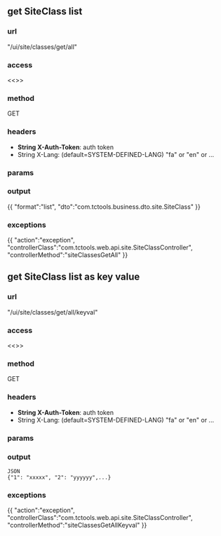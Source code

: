 ## get SiteClass list ##
### url ###
"/ui/site/classes/get/all"
### access ###
<<<access>>>
### method ###
GET
### headers ###
* **String X-Auth-Token**: auth token
* String X-Lang: (default=SYSTEM-DEFINED-LANG) "fa" or "en" or ... 
### params ###

### output ###
{{
"format":"list",
"dto":"com.tctools.business.dto.site.SiteClass"
}}
### exceptions ###
{{
"action":"exception",
"controllerClass":"com.tctools.web.api.site.SiteClassController",
"controllerMethod":"siteClassesGetAll"
}}




## get SiteClass list as key value ##
### url ###
"/ui/site/classes/get/all/keyval"
### access ###
<<<access>>>
### method ###
GET
### headers ###
* **String X-Auth-Token**: auth token
* String X-Lang: (default=SYSTEM-DEFINED-LANG) "fa" or "en" or ...
### params ###

### output ###
    JSON
    {"1": "xxxxx", "2": "yyyyyy",...}
### exceptions ###
{{
"action":"exception",
"controllerClass":"com.tctools.web.api.site.SiteClassController",
"controllerMethod":"siteClassesGetAllKeyval"
}}
